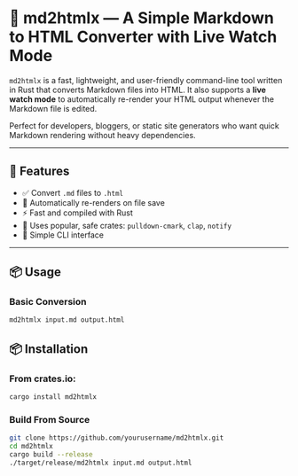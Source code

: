 # 📝 md2htmlx — A Simple Markdown to HTML Converter with Live Watch Mode

`md2htmlx` is a fast, lightweight, and user-friendly command-line tool written in Rust that converts Markdown files into HTML. It also supports a **live watch mode** to automatically re-render your HTML output whenever the Markdown file is edited.

Perfect for developers, bloggers, or static site generators who want quick Markdown rendering without heavy dependencies.

---

## 🚀 Features

- ✅ Convert `.md` files to `.html`
- 🔁 Automatically re-renders on file save
- ⚡ Fast and compiled with Rust
- 🧩 Uses popular, safe crates: `pulldown-cmark`, `clap`, `notify`
- 🔧 Simple CLI interface

---

## 📦 Usage
### Basic Conversion

```bash
md2htmlx input.md output.html
```

## 📦 Installation

### From crates.io:

```bash
cargo install md2htmlx
```

### Build From Source
```bash
git clone https://github.com/yourusername/md2htmlx.git
cd md2htmlx
cargo build --release
./target/release/md2htmlx input.md output.html